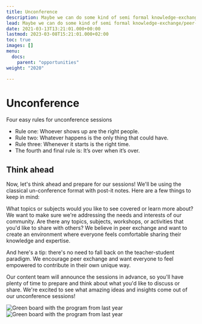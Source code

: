 ```yaml
---
title: Unconference
description: Maybe we can do some kind of semi formal knowledge-exchange/peer-learning?
lead: Maybe we can do some kind of semi formal knowledge-exchange/peer-learning?
date: 2021-03-13T13:21:01.000+00:00
lastmod: 2023-03-08T15:21:01.000+02:00
toc: true
images: []
menu: 
  docs:
    parent: "opportunities"
weight: "2020"

---
```

# Unconference

Four easy rules for unconference sessions

* Rule one: Whoever shows up are the right people.
* Rule two: Whatever happens is the only thing that could have.
* Rule three: Whenever it starts is the right time.
* The fourth and final rule is: It’s over when it’s over.

## Think ahead

Now, let's think ahead and prepare for our sessions! We'll be using the classical un-conference format with post-it notes. Here are a few things to keep in mind:

What topics or subjects would you like to see covered or learn more about? We want to make sure we're addressing the needs and interests of our community.
Are there any topics, subjects, workshops, or activities that you'd like to share with others? We believe in peer exchange and want to create an environment where everyone feels comfortable sharing their knowledge and expertise.

And here's a tip: there's no need to fall back on the teacher-student paradigm. We encourage peer exchange and want everyone to feel empowered to contribute in their own unique way.

Our content team will announce the sessions in advance, so you'll have plenty of time to prepare and think about what you'd like to discuss or share. We're excited to see what amazing ideas and insights come out of our unconference sessions!


![Green board with the program from last year](/images/program1.jpeg)
![Green board with the program from last year](/images/program2.jpeg)
